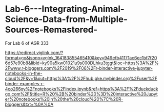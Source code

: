 # Lab-6---Integrating-Animal-Science-Data-from-Multiple-Sources-Remastered-
For Lab 6 of AGR 333

https://redirect.viglink.com/?format=go&jsonp=vglnk_164183855465410&key=949efb41171ac6ec1bf7f206d57e90b8&libId=ky90a5kw01021u9s000DLhku3tggt&loc=https%3A%2F%2Fwww.r-bloggers.com%2F2019%2F06%2Fr-binder-interactive-jupyter-notebooks-in-the-cloud%2F&v=1&out=https%3A%2F%2Fhub.gke.mybinder.org%2Fuser%2Fbinder-examples-r-4co266oy%2Fnotebooks%2Findex.ipynb&ref=https%3A%2F%2Fduckduckgo.com%2F&title=R%20%2B%20binder%20%3D%20interactive%20Jupyter%20notebooks%20in%20the%20cloud%20%7C%20R-bloggers&txt=%0A%0A
